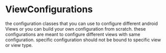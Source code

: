 # ViewConfigurations
the configuration classes  that you can use to configure different android Views or you can build your own configuration from scratch. these configurations are meant to configure different views with same configuration. specific configuration should not be bound to specific view or view type.
